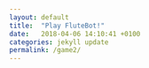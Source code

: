 ```yaml
---
layout: default
title:  "Play FluteBot!"
date:   2018-04-06 14:10:41 +0100
categories: jekyll update
permalink: /game2/
---
```


<html lang="en-us">
  <head>
    <meta charset="utf-8">
    <meta http-equiv="Content-Type" content="text/html; charset=utf-8">
    <title>Unity WebGL Player | FluteBot</title>
    <link rel="shortcut icon" href="TemplateData/favicon.ico">
    <link rel="stylesheet" href="TemplateData/style.css">
    <script src="TemplateData/UnityProgress.js"></script>
    <script src="Build/UnityLoader.js"></script>
    <script>
      var gameInstance = UnityLoader.instantiate("gameContainer", "Build/WebGL.json", {onProgress: UnityProgress});
    </script>
  </head>
  <body>
    <div class="webgl-content">
      <div id="gameContainer" style="width: 1024px; height: 768px"></div>
      <div class="footer">
      </div>
    </div>
  </body>
</html>

